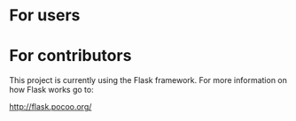 For users
=========







For contributors
================
This project is currently using the Flask framework.
For more information on how Flask works go to:

http://flask.pocoo.org/



